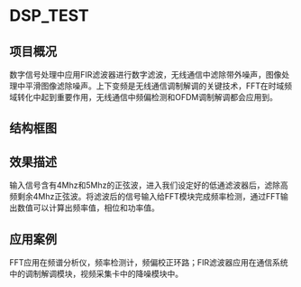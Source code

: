 # DSP_TEST
## 项目概况   
数字信号处理中应用FIR滤波器进行数字滤波，无线通信中滤除带外噪声，图像处理中平滑图像滤除噪声。上下变频是无线通信调制解调的关键技术，FFT在时域频域转化中起到重要作用，无线通信中频偏检测和OFDM调制解调都会应用到。
## 结构框图  

## 效果描述  
输入信号含有4Mhz和5Mhz的正弦波，进入我们设定好的低通滤波器后，滤除高频剩余4Mhz正弦波。将滤波后的信号输入给FFT模块完成频率检测，通过FFT输出数值可以计算出频率值，相位和功率值。
## 应用案例 
FFT应用在频谱分析仪，频率检测计，频偏校正环路；FIR滤波器应用在通信系统中的调制解调模块，视频采集卡中的降噪模块中。   
